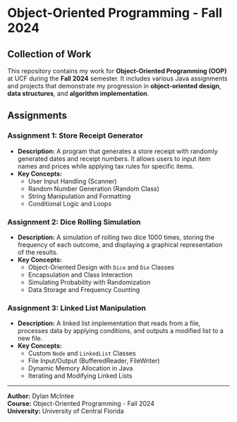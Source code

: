 # Object-Oriented Programming - Fall 2024

## Collection of Work

This repository contains my work for **Object-Oriented Programming (OOP)** at UCF during the **Fall 2024** semester. It includes various Java assignments and projects that demonstrate my progression in **object-oriented design**, **data structures**, and **algorithm implementation**.

## Assignments

### Assignment 1: Store Receipt Generator
- **Description:** A program that generates a store receipt with randomly generated dates and receipt numbers. It allows users to input item names and prices while applying tax rules for specific items.
- **Key Concepts:**
  - User Input Handling (Scanner)
  - Random Number Generation (Random Class)
  - String Manipulation and Formatting
  - Conditional Logic and Loops

### Assignment 2: Dice Rolling Simulation
- **Description:** A simulation of rolling two dice 1000 times, storing the frequency of each outcome, and displaying a graphical representation of the results.
- **Key Concepts:**
  - Object-Oriented Design with `Dice` and `Die` Classes
  - Encapsulation and Class Interaction
  - Simulating Probability with Randomization
  - Data Storage and Frequency Counting

### Assignment 3: Linked List Manipulation
- **Description:** A linked list implementation that reads from a file, processes data by applying conditions, and outputs a modified list to a new file.
- **Key Concepts:**
  - Custom `Node` and `LinkedList` Classes
  - File Input/Output (BufferedReader, FileWriter)
  - Dynamic Memory Allocation in Java
  - Iterating and Modifying Linked Lists

---

**Author:** Dylan McIntee  
**Course:** Object-Oriented Programming - Fall 2024  
**University:** University of Central Florida 
